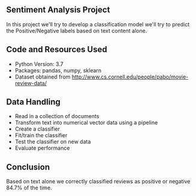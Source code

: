 ## Sentiment Analysis Project

In this project we'll try to develop a classification model we'll try to predict the Positive/Negative labels based on text content alone.

## Code and Resources Used

* Python Version: 3.7
* Packages: pandas, numpy, sklearn
* Dataset obtained from http://www.cs.cornell.edu/people/pabo/movie-review-data/

## Data Handling

* Read in a collection of documents 
* Transform text into numerical vector data using a pipeline
* Create a classifier
* Fit/train the classifier
* Test the classifier on new data
* Evaluate performance

## Conclusion

Based on text alone we correctly classified reviews as positive or negative 84.7% of the time.
